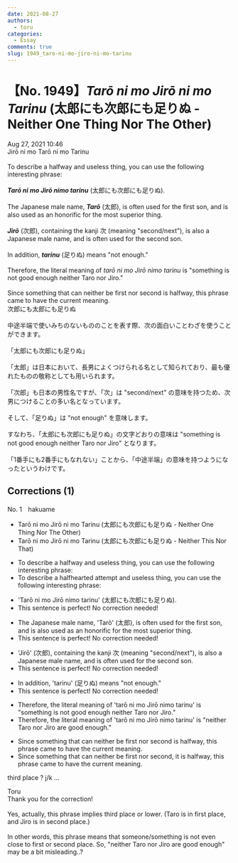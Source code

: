 ```yaml
---
date: 2021-08-27
authors:
  - toru
categories:
  - Essay
comments: true
slug: 1949_taro-ni-mo-jiro-ni-mo-tarinu
---
```


# 【No. 1949】<strong><em>Tarō ni mo Jirō ni mo Tarinu</strong></em> (太郎にも次郎にも足りぬ - Neither One Thing Nor The Other)
<div class="date">Aug 27, 2021 10:46</div>
<div id="post"><div id="body_show_ori">
Jirō ni mo Tarō ni mo Tarinu<br/><br/>To describe a halfway and useless thing, you can use the following interesting phrase:<br/><br/><strong><em>Tarō ni mo Jirō nimo tarinu</em></strong> (太郎にも次郎にも足りぬ).<br/><br/>The Japanese male name, <strong><em>Tarō</em></strong> (太郎), is often used for the first son, and is also used as an honorific for the most superior thing.<br/><br/><strong><em>Jirō</em></strong> (次郎), containing the kanji 次 (meaning "second/next"), is also a Japanese male name, and is often used for the second son.<br/><br/>In addition, <strong><em>tarinu</em></strong> (足りぬ) means "not enough."<br/><br/>Therefore, the literal meaning of <em>tarō ni mo Jirō nimo tarinu</em> is "something is not good enough neither Taro nor Jiro."<br/><br/>Since something that can neither be first nor second is halfway, this phrase came to have the current meaning.
</div></div>

<!-- more -->

<div id="post_ja"><div id="body_show_mo">
次郎にも太郎にも足りぬ<br/><br/>中途半端で使いみちのないもののことを表す際、次の面白いことわざを使うことができます。<br/><br/>「太郎にも次郎にも足りぬ」<br/><br/>「太郎」は日本において、長男によくつけられる名として知られており、最も優れたものの敬称としても用いられます。<br/><br/>「次郎」も日本の男性名ですが、「次」は "second/next" の意味を持つため、次男につけることの多い名となっています。<br/><br/>そして、「足りぬ」は "not enough" を意味します。<br/><br/>すなわち、「太郎にも次郎にも足りぬ」の文字どおりの意味は "something is not good enough neither Taro nor Jiro" となります。<br/><br/>「1番手にも2番手にもなれない」ことから、「中途半端」の意味を持つようになったというわけです。
</div></div>

## Corrections (1)
<div id="block"><div class="first_name"> No. 1　<span class="just_name">hakuame</span></div><div id="block2">
<ul class="correction_field">
<li class="incorrect">Tarō ni mo Jirō ni mo Tarinu (太郎にも次郎にも足りぬ - Neither One Thing Nor The Other)</li>
<li class="corrected correct">
Tarō ni mo Jirō ni mo Tarinu (太郎にも次郎にも足りぬ - Neither<span class="f_blue"> This Nor That</span>)
</li>
</ul>
<ul class="correction_field">
<li class="incorrect">To describe a halfway and useless thing, you can use the following interesting phrase:</li>
<li class="corrected correct">
To describe a <span class="f_blue">halfhearted</span> <span class="f_blue">attempt</span> and useless thing, you can use the following interesting phrase:
</li>
</ul>
<ul class="correction_field">
<li class="incorrect">'Tarō ni mo Jirō nimo tarinu' (太郎にも次郎にも足りぬ).</li>
<li class="corrected perfect">This sentence is perfect! No correction needed!</li>
</ul>
<ul class="correction_field">
<li class="incorrect">The Japanese male name, 'Tarō' (太郎), is often used for the first son, and is also used as an honorific for the most superior thing.</li>
<li class="corrected perfect">This sentence is perfect! No correction needed!</li>
</ul>
<ul class="correction_field">
<li class="incorrect">'Jirō' (次郎), containing the kanji 次 (meaning "second/next"), is also a Japanese male name, and is often used for the second son.</li>
<li class="corrected perfect">This sentence is perfect! No correction needed!</li>
</ul>
<ul class="correction_field">
<li class="incorrect">In addition, 'tarinu' (足りぬ) means "not enough."</li>
<li class="corrected perfect">This sentence is perfect! No correction needed!</li>
</ul>
<ul class="correction_field">
<li class="incorrect">Therefore, the literal meaning of 'tarō ni mo Jirō nimo tarinu' is "something is not good enough neither Taro nor Jiro."</li>
<li class="corrected correct">
Therefore, the literal meaning of 'tarō ni mo Jirō nimo tarinu' is "<span class="f_blue">neither Taro nor Jiro are good enough.</span>"
</li>
</ul>
<ul class="correction_field">
<li class="incorrect">Since something that can neither be first nor second is halfway, this phrase came to have the current meaning.</li>
<li class="corrected correct">
Since something that can neither be first nor second, it is halfway, this phrase came to have the current meaning.
</li>
</ul>
<p class="comment_small">
 third place ?  j/k ...
</p>

</div><div class="name"><span class="just_name">Toru</span><br>
Thank you for the correction!<br/><br/>Yes, actually, this phrase implies third place or lower. (Taro is in first place, and Jiro is in second place.)<br/><br/>In other words, this phrase means that someone/something is not even close to first or second place. So, "neither Taro nor Jiro are good enough" may be a bit misleading..?
</div>
</div>
